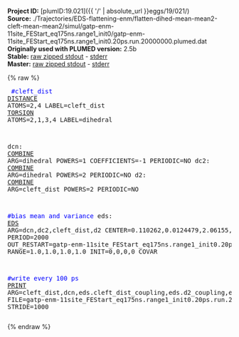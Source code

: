 **Project ID:** [plumID:19.021]({{ '/' | absolute_url }}eggs/19/021/)  
**Source:** ./Trajectories/EDS-flattening-enm/flatten-dihed-mean-mean2-cleft-mean-mean2/simul/gatp-enm-11site_FEStart_eq175ns.range1_init0/gatp-enm-11site_FEStart_eq175ns.range1_init0.20ps.run.20000000.plumed.dat  
**Originally used with PLUMED version:** 2.5b  
**Stable:** [raw zipped stdout](gatp-enm-11site_FEStart_eq175ns.range1_init0.20ps.run.20000000.plumed.dat.plumed.stdout.txt.zip) - [stderr](gatp-enm-11site_FEStart_eq175ns.range1_init0.20ps.run.20000000.plumed.dat.plumed.stderr)  
**Master:** [raw zipped stdout](gatp-enm-11site_FEStart_eq175ns.range1_init0.20ps.run.20000000.plumed.dat.plumed_master.stdout.txt.zip) - [stderr](gatp-enm-11site_FEStart_eq175ns.range1_init0.20ps.run.20000000.plumed.dat.plumed_master.stderr)  

{% raw %}<pre>
<span style="color:blue">#cleft_dist</span>
<a href="https://plumed.github.io/doc-master/user-doc/html/_d_i_s_t_a_n_c_e.html">DISTANCE</a> ATOMS=2,4 LABEL=cleft_dist
<a href="https://plumed.github.io/doc-master/user-doc/html/_t_o_r_s_i_o_n.html">TORSION</a> ATOMS=2,1,3,4 LABEL=dihedral

dcn: <a href="https://plumed.github.io/doc-master/user-doc/html/_c_o_m_b_i_n_e.html">COMBINE</a> ARG=dihedral POWERS=1 COEFFICIENTS=-1 PERIODIC=NO
dc2: <a href="https://plumed.github.io/doc-master/user-doc/html/_c_o_m_b_i_n_e.html">COMBINE</a> ARG=dihedral POWERS=2 PERIODIC=NO
d2: <a href="https://plumed.github.io/doc-master/user-doc/html/_c_o_m_b_i_n_e.html">COMBINE</a> ARG=cleft_dist POWERS=2 PERIODIC=NO

<span style="color:blue">#bias mean and variance</span>
eds: <a href="https://plumed.github.io/doc-master/user-doc/html/_e_d_s.html">EDS</a> ARG=dcn,dc2,cleft_dist,d2 CENTER=0.110262,0.0124479,2.06155,4.25029 PERIOD=2000 OUT_RESTART=gatp-enm-11site_FEStart_eq175ns.range1_init0.20ps.run.20000000.restart.dat  RANGE=1.0,1.0,1.0,1.0 INIT=0,0,0,0 COVAR

<span style="color:blue">#write every 100 ps</span>
<a href="https://plumed.github.io/doc-master/user-doc/html/_p_r_i_n_t.html">PRINT</a> ARG=cleft_dist,dcn,eds.cleft_dist_coupling,eds.d2_coupling,eds.dcn_coupling,eds.dc2_coupling,eds.bias,eds.force2 FILE=gatp-enm-11site_FEStart_eq175ns.range1_init0.20ps.run.20000000.colvars.dat STRIDE=1000
</pre>{% endraw %}
